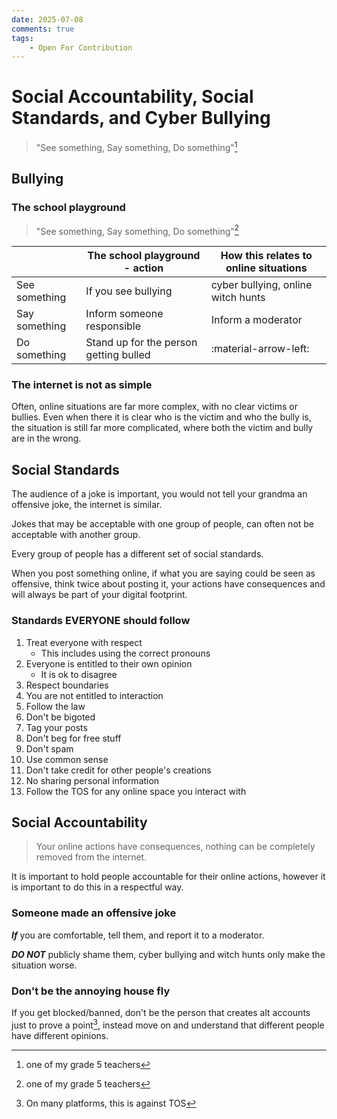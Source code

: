 ```yaml
---
date: 2025-07-08
comments: true
tags:
    - Open For Contribution
---
```

# Social Accountability, Social Standards, and Cyber Bullying
> "See something, Say something, Do something"[^1]
<!-- more -->
## Bullying
### The school playground
> "See something, Say something, Do something"[^1]

|               |     The school playground - action     | How this relates to online situations |
| ------------- | -------------------------------------- | ------------------------------------- |
| See something | If you see bullying                    | cyber bullying, online witch hunts
| Say something | Inform someone responsible             | Inform a moderator
| Do something  | Stand up for the person getting bulled | :material-arrow-left:

### The internet is not as simple
Often, online situations are far more complex, with no clear victims or bullies. Even when there it is clear who is the victim and who the bully is, the situation is still far more complicated, where both the victim and bully are in the wrong.

## Social Standards
The audience of a joke is important, you would not tell your grandma an offensive joke, the internet is similar.

Jokes that may be acceptable with one group of people, can often not be acceptable with another group.

Every group of people has a different set of social standards.

When you post something online, if what you are saying could be seen as offensive, think twice about posting it, your actions have consequences and will always be part of your digital footprint.

### Standards EVERYONE should follow
1. Treat everyone with respect
    - This includes using the correct pronouns
2. Everyone is entitled to their own opinion
    - It is ok to disagree
3. Respect boundaries
4. You are not entitled to interaction
5. Follow the law
6. Don't be bigoted
7. Tag your posts
8. Don't beg for free stuff
9. Don't spam
10. Use common sense
11. Don't take credit for other people's creations
12. No sharing personal information
13. Follow the TOS for any online space you interact with

## Social Accountability

> Your online actions have consequences, nothing can be completely removed from the internet.

It is important to hold people accountable for their online actions, however it is important to do this in a respectful way.

### Someone made an offensive joke
***If*** you are comfortable, tell them, and report it to a moderator.

***DO NOT*** publicly shame them, cyber bullying and witch hunts only make the situation worse.

### Don't be the annoying house fly
If you get blocked/banned, don't be the person that creates alt accounts just to prove a point[^2], instead move on and understand that different people have different opinions.

[^1]: one of my grade 5 teachers
[^2]:On many platforms, this is against TOS